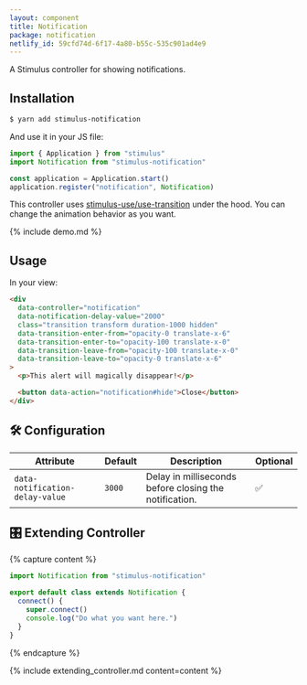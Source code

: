 ```yaml
---
layout: component
title: Notification
package: notification
netlify_id: 59cfd74d-6f17-4a80-b55c-535c901ad4e9
---
```


A Stimulus controller for showing notifications.

## Installation

```bash
$ yarn add stimulus-notification
```

And use it in your JS file:
```js
import { Application } from "stimulus"
import Notification from "stimulus-notification"

const application = Application.start()
application.register("notification", Notification)
```

This controller uses [stimulus-use/use-transition](https://stimulus-use.github.io/stimulus-use/#/use-transition) under the hood. You can change the animation behavior as you want.

{% include demo.md %}

## Usage

In your view:
```html
<div
  data-controller="notification"
  data-notification-delay-value="2000"
  class="transition transform duration-1000 hidden"
  data-transition-enter-from="opacity-0 translate-x-6"
  data-transition-enter-to="opacity-100 translate-x-0"
  data-transition-leave-from="opacity-100 translate-x-0"
  data-transition-leave-to="opacity-0 translate-x-6"
>
  <p>This alert will magically disappear!</p>

  <button data-action="notification#hide">Close</button>
</div>
```

## 🛠 Configuration

| Attribute | Default | Description | Optional |
| --------- | ------- | ----------- | -------- |
| `data-notification-delay-value` | `3000` | Delay in milliseconds before closing the notification. | ✅ |


## 🎛 Extending Controller

{% capture content %}
```js
import Notification from "stimulus-notification"

export default class extends Notification {
  connect() {
    super.connect()
    console.log("Do what you want here.")
  }
}
```
{% endcapture %}

{% include extending_controller.md content=content %}
